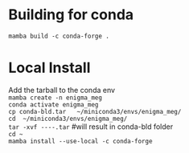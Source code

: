 # Building for conda
`mamba build -c conda-forge .`

# Local Install 
Add the tarball to the conda env <br>
`mamba create -n enigma_meg` <br>
`conda activate enigma_meg` <br>
`cp conda-bld.tar   ~/miniconda3/envs/enigma_meg/` <br>
`cd  ~/miniconda3/envs/enigma_meg/`<br>
`tar -xvf ----.tar`   #will result in conda-bld folder <br>
`cd ~`<br>
`mamba install --use-local -c conda-forge` <br>
